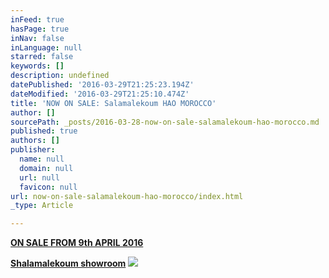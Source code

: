 ```yaml
---
inFeed: true
hasPage: true
inNav: false
inLanguage: null
starred: false
keywords: []
description: undefined
datePublished: '2016-03-29T21:25:23.194Z'
dateModified: '2016-03-29T21:25:10.474Z'
title: 'NOW ON SALE: Salamalekoum HAO MOROCCO'
author: []
sourcePath: _posts/2016-03-28-now-on-sale-salamalekoum-hao-morocco.md
published: true
authors: []
publisher:
  name: null
  domain: null
  url: null
  favicon: null
url: now-on-sale-salamalekoum-hao-morocco/index.html
_type: Article

---
```

**[ON SALE FROM 9th APRIL 2016][0]**

**[Shalamalekoum showroom][0]**
![](https://the-grid-user-content.s3-us-west-2.amazonaws.com/3c90bca5-7dc3-4a97-aa72-02cd147c223e.jpg)

[0]: https://thegrid.ai/hao-showroom/